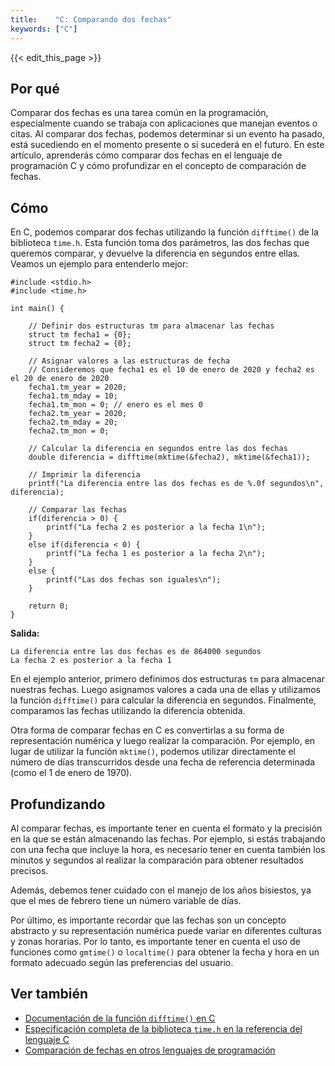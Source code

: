 ```yaml
---
title:    "C: Comparando dos fechas"
keywords: ["C"]
---
```


{{< edit_this_page >}}

## Por qué

Comparar dos fechas es una tarea común en la programación, especialmente cuando se trabaja con aplicaciones que manejan eventos o citas. Al comparar dos fechas, podemos determinar si un evento ha pasado, está sucediendo en el momento presente o si sucederá en el futuro. En este artículo, aprenderás cómo comparar dos fechas en el lenguaje de programación C y cómo profundizar en el concepto de comparación de fechas.

## Cómo

En C, podemos comparar dos fechas utilizando la función `difftime()` de la biblioteca `time.h`. Esta función toma dos parámetros, las dos fechas que queremos comparar, y devuelve la diferencia en segundos entre ellas. Veamos un ejemplo para entenderlo mejor:

```
#include <stdio.h>
#include <time.h>

int main() {

    // Definir dos estructuras tm para almacenar las fechas
    struct tm fecha1 = {0};
    struct tm fecha2 = {0};

    // Asignar valores a las estructuras de fecha
    // Consideremos que fecha1 es el 10 de enero de 2020 y fecha2 es el 20 de enero de 2020
    fecha1.tm_year = 2020;
    fecha1.tm_mday = 10;
    fecha1.tm_mon = 0; // enero es el mes 0
    fecha2.tm_year = 2020;
    fecha2.tm_mday = 20;
    fecha2.tm_mon = 0;

    // Calcular la diferencia en segundos entre las dos fechas
    double diferencia = difftime(mktime(&fecha2), mktime(&fecha1));

    // Imprimir la diferencia
    printf("La diferencia entre las dos fechas es de %.0f segundos\n", diferencia);

    // Comparar las fechas
    if(diferencia > 0) {
        printf("La fecha 2 es posterior a la fecha 1\n");
    }
    else if(diferencia < 0) {
        printf("La fecha 1 es posterior a la fecha 2\n");
    }
    else {
        printf("Las dos fechas son iguales\n");
    }

    return 0;
}
```

**Salida:**

```
La diferencia entre las dos fechas es de 864000 segundos
La fecha 2 es posterior a la fecha 1
```

En el ejemplo anterior, primero definimos dos estructuras `tm` para almacenar nuestras fechas. Luego asignamos valores a cada una de ellas y utilizamos la función `difftime()` para calcular la diferencia en segundos. Finalmente, comparamos las fechas utilizando la diferencia obtenida.

Otra forma de comparar fechas en C es convertirlas a su forma de representación numérica y luego realizar la comparación. Por ejemplo, en lugar de utilizar la función `mktime()`, podemos utilizar directamente el número de días transcurridos desde una fecha de referencia determinada (como el 1 de enero de 1970).

## Profundizando

Al comparar fechas, es importante tener en cuenta el formato y la precisión en la que se están almacenando las fechas. Por ejemplo, si estás trabajando con una fecha que incluye la hora, es necesario tener en cuenta también los minutos y segundos al realizar la comparación para obtener resultados precisos.

Además, debemos tener cuidado con el manejo de los años bisiestos, ya que el mes de febrero tiene un número variable de días.

Por último, es importante recordar que las fechas son un concepto abstracto y su representación numérica puede variar en diferentes culturas y zonas horarias. Por lo tanto, es importante tener en cuenta el uso de funciones como `gmtime()` o `localtime()` para obtener la fecha y hora en un formato adecuado según las preferencias del usuario.

## Ver también

- [Documentación de la función `difftime()` en C](https://www.tutorialspoint.com/c_standard_library/c_function_difftime.htm)
- [Especificación completa de la biblioteca `time.h` en la referencia del lenguaje C](https://www.gnu.org/software/libc/manual/html_node/Time.html#Time)
- [Comparación de fechas en otros lenguajes de programación](https://medium.com/@codeloggy/comparing-dates-in-different-programming-languages-24af6214e5a5)